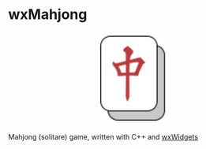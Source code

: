 # wxMahjong

<p align="center">
  <img src="./resources/icon.svg" alt="wxMahjong logo" width="150px">
</p>

Mahjong (solitare) game, written with C++ and [wxWidgets](https://www.wxwidgets.org)
